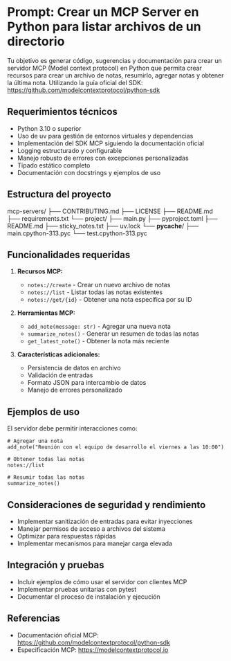 # Prompt: Crear un MCP Server en Python para listar archivos de un directorio

Tu objetivo es generar código, sugerencias y documentación para crear un servidor MCP (Model context protocol) en Python que permita crear recursos para crear un archivo de notas, resumirlo, agregar notas y obtener la última nota. Utilizando la guía oficial del SDK: https://github.com/modelcontextprotocol/python-sdk

## Requerimientos técnicos

- Python 3.10 o superior
- Uso de uv para gestión de entornos virtuales y dependencias
- Implementación del SDK MCP siguiendo la documentación oficial
- Logging estructurado y configurable
- Manejo robusto de errores con excepciones personalizadas
- Tipado estático completo
- Documentación con docstrings y ejemplos de uso

## Estructura del proyecto

mcp-servers/
  ├── CONTRIBUTING.md
  ├── LICENSE
  ├── README.md
  ├── requirements.txt
  └── project/
      ├── main.py
      ├── pyproject.toml
      ├── README.md
      ├── sticky_notes.txt
      ├── uv.lock
      └── __pycache__/
          ├── main.cpython-313.pyc
          └── test.cpython-313.pyc

## Funcionalidades requeridas

1. **Recursos MCP:**
   - `notes://create` - Crear un nuevo archivo de notas
   - `notes://list` - Listar todas las notas existentes
   - `notes://get/{id}` - Obtener una nota específica por su ID

2. **Herramientas MCP:**
   - `add_note(message: str)` - Agregar una nueva nota
   - `summarize_notes()` - Generar un resumen de todas las notas
   - `get_latest_note()` - Obtener la nota más reciente

3. **Características adicionales:**
   - Persistencia de datos en archivo
   - Validación de entradas
   - Formato JSON para intercambio de datos
   - Manejo de errores personalizado

## Ejemplos de uso

El servidor debe permitir interacciones como:

```
# Agregar una nota
add_note("Reunión con el equipo de desarrollo el viernes a las 10:00")

# Obtener todas las notas
notes://list

# Resumir todas las notas
summarize_notes()
```

## Consideraciones de seguridad y rendimiento

- Implementar sanitización de entradas para evitar inyecciones
- Manejar permisos de acceso a archivos del sistema
- Optimizar para respuestas rápidas
- Implementar mecanismos para manejar carga elevada

## Integración y pruebas

- Incluir ejemplos de cómo usar el servidor con clientes MCP
- Implementar pruebas unitarias con pytest
- Documentar el proceso de instalación y ejecución

## Referencias

- Documentación oficial MCP: https://github.com/modelcontextprotocol/python-sdk
- Especificación MCP: https://modelcontextprotocol.io




